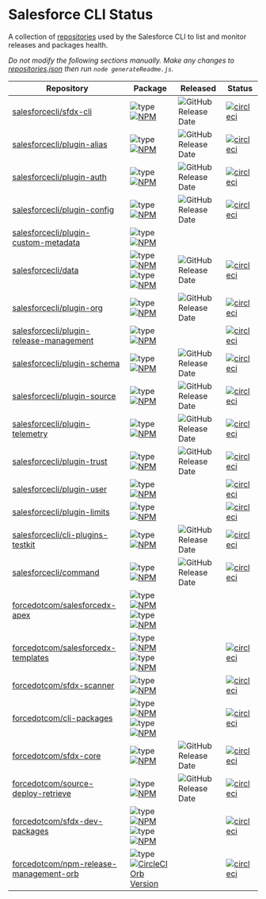 # Salesforce CLI Status

A collection of [repositories](./repositories.json) used by the Salesforce CLI to list and monitor releases and packages health.

*Do not modify the following sections manually. Make any changes to [repositories.json](./repositories.json) then run `node generateReadme.js`.*

<!-- Repositories -->

| Repository | Package | Released | Status |
|------------|---------|----------|--------|
| [salesforcecli/sfdx-cli](https://github.com/salesforcecli/sfdx-cli) | ![type](https://img.shields.io/badge/%20-aggregator-orange)[![NPM](https://img.shields.io/npm/v/@salesforce/sfdx-cli.svg?label=@salesforce/sfdx-cli)](https://www.npmjs.com/package/@salesforce/sfdx-cli) | ![GitHub Release Date](https://img.shields.io/github/release-date/salesforcecli/sfdx-cli?color=ffc16b&label=%20) | [![circleci](https://circleci.com/gh/salesforcecli/sfdx-cli.svg?style=svg)](https://app.circleci.com/pipelines/github/salesforcecli/sfdx-cli) |
| [salesforcecli/plugin-alias](https://github.com/salesforcecli/plugin-alias) | ![type](https://img.shields.io/badge/%20-plugin-blue)[![NPM](https://img.shields.io/npm/v/@salesforce/plugin-alias.svg?label=@salesforce/plugin-alias)](https://www.npmjs.com/package/@salesforce/plugin-alias) | ![GitHub Release Date](https://img.shields.io/github/release-date/salesforcecli/plugin-alias?color=ffc16b&label=%20) | [![circleci](https://circleci.com/gh/salesforcecli/plugin-alias.svg?style=svg)](https://app.circleci.com/pipelines/github/salesforcecli/plugin-alias) |
| [salesforcecli/plugin-auth](https://github.com/salesforcecli/plugin-auth) | ![type](https://img.shields.io/badge/%20-plugin-blue)[![NPM](https://img.shields.io/npm/v/@salesforce/plugin-auth.svg?label=@salesforce/plugin-auth)](https://www.npmjs.com/package/@salesforce/plugin-auth) | ![GitHub Release Date](https://img.shields.io/github/release-date/salesforcecli/plugin-auth?color=ffc16b&label=%20) | [![circleci](https://circleci.com/gh/salesforcecli/plugin-auth.svg?style=svg)](https://app.circleci.com/pipelines/github/salesforcecli/plugin-auth) |
| [salesforcecli/plugin-config](https://github.com/salesforcecli/plugin-config) | ![type](https://img.shields.io/badge/%20-plugin-blue)[![NPM](https://img.shields.io/npm/v/@salesforce/plugin-config.svg?label=@salesforce/plugin-config)](https://www.npmjs.com/package/@salesforce/plugin-config) | ![GitHub Release Date](https://img.shields.io/github/release-date/salesforcecli/plugin-config?color=ffc16b&label=%20) | [![circleci](https://circleci.com/gh/salesforcecli/plugin-config.svg?style=svg)](https://app.circleci.com/pipelines/github/salesforcecli/plugin-config) |
| [salesforcecli/plugin-custom-metadata](https://github.com/salesforcecli/plugin-custom-metadata) | ![type](https://img.shields.io/badge/%20-plugin-blue)[![NPM](https://img.shields.io/npm/v/@salesforce/plugin-custom-metadata.svg?label=@salesforce/plugin-custom-metadata)](https://www.npmjs.com/package/@salesforce/plugin-custom-metadata) |  |  |
| [salesforcecli/data](https://github.com/salesforcecli/data) | ![type](https://img.shields.io/badge/%20-library-yellowgreen)[![NPM](https://img.shields.io/npm/v/@salesforce/data.svg?label=@salesforce/data)](https://www.npmjs.com/package/@salesforce/data)<br>![type](https://img.shields.io/badge/%20-plugin-blue)[![NPM](https://img.shields.io/npm/v/@salesforce/plugin-data.svg?label=@salesforce/plugin-data)](https://www.npmjs.com/package/@salesforce/plugin-data) | ![GitHub Release Date](https://img.shields.io/github/release-date/salesforcecli/data?color=ffc16b&label=%20) | [![circleci](https://circleci.com/gh/salesforcecli/data.svg?style=svg)](https://app.circleci.com/pipelines/github/salesforcecli/data) |
| [salesforcecli/plugin-org](https://github.com/salesforcecli/plugin-org) | ![type](https://img.shields.io/badge/%20-plugin-blue)[![NPM](https://img.shields.io/npm/v/@salesforce/plugin-org.svg?label=@salesforce/plugin-org)](https://www.npmjs.com/package/@salesforce/plugin-org) | ![GitHub Release Date](https://img.shields.io/github/release-date/salesforcecli/plugin-org?color=ffc16b&label=%20) | [![circleci](https://circleci.com/gh/salesforcecli/plugin-org.svg?style=svg)](https://app.circleci.com/pipelines/github/salesforcecli/plugin-org) |
| [salesforcecli/plugin-release-management](https://github.com/salesforcecli/plugin-release-management) | ![type](https://img.shields.io/badge/%20-plugin-blue)[![NPM](https://img.shields.io/npm/v/@salesforce/plugin-release-management.svg?label=@salesforce/plugin-release-management)](https://www.npmjs.com/package/@salesforce/plugin-release-management) |  | [![circleci](https://circleci.com/gh/salesforcecli/plugin-release-management.svg?style=svg)](https://app.circleci.com/pipelines/github/salesforcecli/plugin-release-management) |
| [salesforcecli/plugin-schema](https://github.com/salesforcecli/plugin-schema) | ![type](https://img.shields.io/badge/%20-plugin-blue)[![NPM](https://img.shields.io/npm/v/@salesforce/plugin-schema.svg?label=@salesforce/plugin-schema)](https://www.npmjs.com/package/@salesforce/plugin-schema) | ![GitHub Release Date](https://img.shields.io/github/release-date/salesforcecli/plugin-schema?color=ffc16b&label=%20) | [![circleci](https://circleci.com/gh/salesforcecli/plugin-schema.svg?style=svg)](https://app.circleci.com/pipelines/github/salesforcecli/plugin-schema) |
| [salesforcecli/plugin-source](https://github.com/salesforcecli/plugin-source) | ![type](https://img.shields.io/badge/%20-plugin-blue)[![NPM](https://img.shields.io/npm/v/@salesforce/plugin-source.svg?label=@salesforce/plugin-source)](https://www.npmjs.com/package/@salesforce/plugin-source) | ![GitHub Release Date](https://img.shields.io/github/release-date/salesforcecli/plugin-source?color=ffc16b&label=%20) | [![circleci](https://circleci.com/gh/salesforcecli/plugin-source.svg?style=svg)](https://app.circleci.com/pipelines/github/salesforcecli/plugin-source) |
| [salesforcecli/plugin-telemetry](https://github.com/salesforcecli/plugin-telemetry) | ![type](https://img.shields.io/badge/%20-plugin-blue)[![NPM](https://img.shields.io/npm/v/@salesforce/plugin-telemetry.svg?label=@salesforce/plugin-telemetry)](https://www.npmjs.com/package/@salesforce/plugin-telemetry) | ![GitHub Release Date](https://img.shields.io/github/release-date/salesforcecli/plugin-telemetry?color=ffc16b&label=%20) | [![circleci](https://circleci.com/gh/salesforcecli/plugin-telemetry.svg?style=svg)](https://app.circleci.com/pipelines/github/salesforcecli/plugin-telemetry) |
| [salesforcecli/plugin-trust](https://github.com/salesforcecli/plugin-trust) | ![type](https://img.shields.io/badge/%20-plugin-blue)[![NPM](https://img.shields.io/npm/v/@salesforce/plugin-trust.svg?label=@salesforce/plugin-trust)](https://www.npmjs.com/package/@salesforce/plugin-trust) | ![GitHub Release Date](https://img.shields.io/github/release-date/salesforcecli/plugin-trust?color=ffc16b&label=%20) | [![circleci](https://circleci.com/gh/salesforcecli/plugin-trust.svg?style=svg)](https://app.circleci.com/pipelines/github/salesforcecli/plugin-trust) |
| [salesforcecli/plugin-user](https://github.com/salesforcecli/plugin-user) | ![type](https://img.shields.io/badge/%20-plugin-blue)[![NPM](https://img.shields.io/npm/v/@salesforce/plugin-user.svg?label=@salesforce/plugin-user)](https://www.npmjs.com/package/@salesforce/plugin-user) |  | [![circleci](https://circleci.com/gh/salesforcecli/plugin-user.svg?style=svg)](https://app.circleci.com/pipelines/github/salesforcecli/plugin-user) |
| [salesforcecli/plugin-limits](https://github.com/salesforcecli/plugin-limits) | ![type](https://img.shields.io/badge/%20-plugin-blue)[![NPM](https://img.shields.io/npm/v/@salesforce/plugin-limits.svg?label=@salesforce/plugin-limits)](https://www.npmjs.com/package/@salesforce/plugin-limits) |  | [![circleci](https://circleci.com/gh/salesforcecli/plugin-limits.svg?style=svg)](https://app.circleci.com/pipelines/github/salesforcecli/plugin-limits) |
| [salesforcecli/cli-plugins-testkit](https://github.com/salesforcecli/cli-plugins-testkit) | ![type](https://img.shields.io/badge/%20-library-yellowgreen)[![NPM](https://img.shields.io/npm/v/@salesforce/cli-plugins-testkit.svg?label=@salesforce/cli-plugins-testkit)](https://www.npmjs.com/package/@salesforce/cli-plugins-testkit) | ![GitHub Release Date](https://img.shields.io/github/release-date/salesforcecli/cli-plugins-testkit?color=ffc16b&label=%20) | [![circleci](https://circleci.com/gh/salesforcecli/cli-plugins-testkit.svg?style=svg)](https://app.circleci.com/pipelines/github/salesforcecli/cli-plugins-testkit) |
| [salesforcecli/command](https://github.com/salesforcecli/command) | ![type](https://img.shields.io/badge/%20-library-yellowgreen)[![NPM](https://img.shields.io/npm/v/@salesforce/command.svg?label=@salesforce/command)](https://www.npmjs.com/package/@salesforce/command) | ![GitHub Release Date](https://img.shields.io/github/release-date/salesforcecli/command?color=ffc16b&label=%20) | [![circleci](https://circleci.com/gh/salesforcecli/command.svg?style=svg)](https://app.circleci.com/pipelines/github/salesforcecli/command) |
| [forcedotcom/salesforcedx-apex](https://github.com/forcedotcom/salesforcedx-apex) | ![type](https://img.shields.io/badge/%20-plugin-blue)[![NPM](https://img.shields.io/npm/v/@salesforce/plugin-apex.svg?label=@salesforce/plugin-apex)](https://www.npmjs.com/package/@salesforce/plugin-apex)<br>![type](https://img.shields.io/badge/%20-library-yellowgreen)[![NPM](https://img.shields.io/npm/v/@salesforce/apex-node.svg?label=@salesforce/apex-node)](https://www.npmjs.com/package/@salesforce/apex-node) |  |  |
| [forcedotcom/salesforcedx-templates](https://github.com/forcedotcom/salesforcedx-templates) | ![type](https://img.shields.io/badge/%20-plugin-blue)[![NPM](https://img.shields.io/npm/v/@salesforce/plugin-templates.svg?label=@salesforce/plugin-templates)](https://www.npmjs.com/package/@salesforce/plugin-templates)<br>![type](https://img.shields.io/badge/%20-library-yellowgreen)[![NPM](https://img.shields.io/npm/v/@salesforce/templates.svg?label=@salesforce/templates)](https://www.npmjs.com/package/@salesforce/templates) |  | [![circleci](https://circleci.com/gh/forcedotcom/salesforcedx-templates.svg?style=svg)](https://app.circleci.com/pipelines/github/forcedotcom/salesforcedx-templates) |
| [forcedotcom/sfdx-scanner](https://github.com/forcedotcom/sfdx-scanner) | ![type](https://img.shields.io/badge/%20-plugin-blue)[![NPM](https://img.shields.io/npm/v/@salesforce/sfdx-scanner.svg?label=@salesforce/sfdx-scanner)](https://www.npmjs.com/package/@salesforce/sfdx-scanner) |  | [![circleci](https://circleci.com/gh/forcedotcom/sfdx-scanner.svg?style=svg)](https://app.circleci.com/pipelines/github/forcedotcom/sfdx-scanner) |
| [forcedotcom/cli-packages](https://github.com/forcedotcom/cli-packages) | ![type](https://img.shields.io/badge/%20-library-yellowgreen)[![NPM](https://img.shields.io/npm/v/@salesforce/command.svg?label=@salesforce/command)](https://www.npmjs.com/package/@salesforce/command)<br>![type](https://img.shields.io/badge/%20-library-yellowgreen)[![NPM](https://img.shields.io/npm/v/@salesforce/telemetry.svg?label=@salesforce/telemetry)](https://www.npmjs.com/package/@salesforce/telemetry) |  | [![circleci](https://circleci.com/gh/forcedotcom/cli-packages.svg?style=svg)](https://app.circleci.com/pipelines/github/forcedotcom/cli-packages) |
| [forcedotcom/sfdx-core](https://github.com/forcedotcom/sfdx-core) | ![type](https://img.shields.io/badge/%20-library-yellowgreen)[![NPM](https://img.shields.io/npm/v/@salesforce/core.svg?label=@salesforce/core)](https://www.npmjs.com/package/@salesforce/core) | ![GitHub Release Date](https://img.shields.io/github/release-date/forcedotcom/sfdx-core?color=ffc16b&label=%20) | [![circleci](https://circleci.com/gh/forcedotcom/sfdx-core.svg?style=svg)](https://app.circleci.com/pipelines/github/forcedotcom/sfdx-core) |
| [forcedotcom/source-deploy-retrieve](https://github.com/forcedotcom/source-deploy-retrieve) | ![type](https://img.shields.io/badge/%20-library-yellowgreen)[![NPM](https://img.shields.io/npm/v/@salesforce/source-deploy-retrieve.svg?label=@salesforce/source-deploy-retrieve)](https://www.npmjs.com/package/@salesforce/source-deploy-retrieve) | ![GitHub Release Date](https://img.shields.io/github/release-date/forcedotcom/source-deploy-retrieve?color=ffc16b&label=%20) | [![circleci](https://circleci.com/gh/forcedotcom/source-deploy-retrieve.svg?style=svg)](https://app.circleci.com/pipelines/github/forcedotcom/source-deploy-retrieve) |
| [forcedotcom/sfdx-dev-packages](https://github.com/forcedotcom/sfdx-dev-packages) | ![type](https://img.shields.io/badge/%20-library-yellowgreen)[![NPM](https://img.shields.io/npm/v/@salesforce/kit.svg?label=@salesforce/kit)](https://www.npmjs.com/package/@salesforce/kit)<br>![type](https://img.shields.io/badge/%20-library-yellowgreen)[![NPM](https://img.shields.io/npm/v/@salesforce/ts-types.svg?label=@salesforce/ts-types)](https://www.npmjs.com/package/@salesforce/ts-types) |  | [![circleci](https://circleci.com/gh/forcedotcom/sfdx-dev-packages.svg?style=svg)](https://app.circleci.com/pipelines/github/forcedotcom/sfdx-dev-packages) |
| [forcedotcom/npm-release-management-orb](https://github.com/forcedotcom/npm-release-management-orb) | ![type](https://img.shields.io/badge/%20-orb-orange)[![CircleCI Orb Version](https://img.shields.io/badge/endpoint.svg?label=salesforce/npm-release-management&url=https://badges.circleci.io/orb/salesforce/npm-release-management)](https://circleci.com/orbs/registry/orb/salesforce/npm-release-management) |  | [![circleci](https://circleci.com/gh/forcedotcom/npm-release-management-orb.svg?style=svg)](https://app.circleci.com/pipelines/github/forcedotcom/npm-release-management-orb) |

